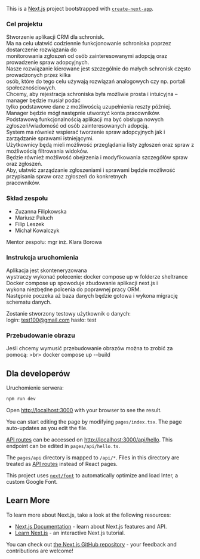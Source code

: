 This is a [Next.js](https://nextjs.org/) project bootstrapped with [`create-next-app`](https://github.com/vercel/next.js/tree/canary/packages/create-next-app).

### Cel projektu
Stworzenie aplikacji CRM dla schronisk. <br>
Ma na celu ułatwić codziennie funkcjonowanie schroniska poprzez dostarczenie rozwiązania do <br>
monitorowania zgłoszeń od osób zainteresowanymi adopcją oraz prowadzenie spraw adopcyjnych.<br>
Nasze rozwiązanie kierowane jest szczególnie do małych schronisk często prowadzonych przez kilka <br>
osób, które do tego celu używają rozwiązań analogowych czy np. portali społecznościowych.<br>
Chcemy, aby rejestracja schroniska była możliwie prosta i intuicyjna – manager będzie musiał podać <br>
tylko podstawowe dane z możliwością uzupełnienia reszty później.<br>
Manager będzie mógł następnie utworzyć konta pracowników.<br>
Podstawową funkcjonalnością aplikacji ma być obsługa nowych zgłoszeń/wiadomość od osób zainteresowanych adopcją.<br>
System ma również wspierać tworzenie spraw adopcyjnych jak i zarządzanie sprawami istniejącymi.<br>
Użytkownicy będą mieli możliwość przeglądania listy zgłoszeń oraz spraw z możliwością filtrowania widoków. <br>
Będzie również możliwość obejrzenia i modyfikowania szczegółów spraw oraz zgłoszeń.<br>
Aby, ułatwić zarządzanie zgłoszeniami i sprawami będzie możliwość przypisania spraw oraz zgłoszeń do konkretnych<br> pracowników.




### Skład zespołu
* Zuzanna Filipkowska 
* Mariusz Paluch
* Filip Leszek
* Michał Kowalczyk

Mentor zespołu: mgr inż. Klara Borowa <br>



### Instrukcja uruchomienia
Aplikacja jest skonteneryzowana <br>
wystraczy wykonać polecenie: docker compose up w folderze sheltrance <br>
Docker compose up spowoduje zbudowanie aplikacji next.js i <br>
wykona niezbędne polcenia do poprawnej pracy ORM. <br>
Następnie poczeka aż baza danych będzie gotowa i wykona migrację schematu danych.

Zostanie stworzony testowy użytkownik o danych: <br>
login: test100@gmail.com
hasło: test

### Przebudowanie obrazu
Jeśli chcemy wymusić przebudowanie obrazów można to zrobić za pomocą: >br>
docker compose up --build

## Dla developerów

Uruchomienie serwera:

```bash
npm run dev
```

Open [http://localhost:3000](http://localhost:3000) with your browser to see the result.

You can start editing the page by modifying `pages/index.tsx`. The page auto-updates as you edit the file.

[API routes](https://nextjs.org/docs/api-routes/introduction) can be accessed on [http://localhost:3000/api/hello](http://localhost:3000/api/hello). This endpoint can be edited in `pages/api/hello.ts`.

The `pages/api` directory is mapped to `/api/*`. Files in this directory are treated as [API routes](https://nextjs.org/docs/api-routes/introduction) instead of React pages.

This project uses [`next/font`](https://nextjs.org/docs/basic-features/font-optimization) to automatically optimize and load Inter, a custom Google Font.

## Learn More

To learn more about Next.js, take a look at the following resources:

- [Next.js Documentation](https://nextjs.org/docs) - learn about Next.js features and API.
- [Learn Next.js](https://nextjs.org/learn) - an interactive Next.js tutorial.

You can check out [the Next.js GitHub repository](https://github.com/vercel/next.js/) - your feedback and contributions are welcome!
